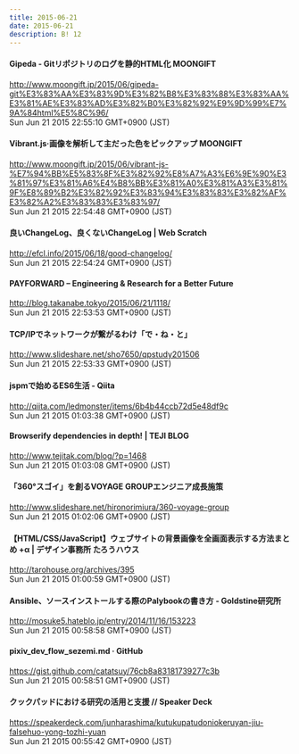 ```yaml
---
title: 2015-06-21
date: 2015-06-21
description: B! 12
---
```


#### Gipeda - Gitリポジトリのログを静的HTML化 MOONGIFT
http://www.moongift.jp/2015/06/gipeda-git%E3%83%AA%E3%83%9D%E3%82%B8%E3%83%88%E3%83%AA%E3%81%AE%E3%83%AD%E3%82%B0%E3%82%92%E9%9D%99%E7%9A%84html%E5%8C%96/<br>
Sun Jun 21 2015 22:55:10 GMT+0900 (JST)<br>


#### Vibrant.js·画像を解析して主だった色をピックアップ MOONGIFT
http://www.moongift.jp/2015/06/vibrant-js-%E7%94%BB%E5%83%8F%E3%82%92%E8%A7%A3%E6%9E%90%E3%81%97%E3%81%A6%E4%B8%BB%E3%81%A0%E3%81%A3%E3%81%9F%E8%89%B2%E3%82%92%E3%83%94%E3%83%83%E3%82%AF%E3%82%A2%E3%83%83%E3%83%97/<br>
Sun Jun 21 2015 22:54:48 GMT+0900 (JST)<br>


####                 良いChangeLog、良くないChangeLog | Web Scratch            
http://efcl.info/2015/06/18/good-changelog/<br>
Sun Jun 21 2015 22:54:24 GMT+0900 (JST)<br>


#### PAYFORWARD – Engineering & Research for a Better Future
http://blog.takanabe.tokyo/2015/06/21/1118/<br>
Sun Jun 21 2015 22:53:53 GMT+0900 (JST)<br>


#### TCP/IPでネットワークが繋がるわけ「で・ね・と」
http://www.slideshare.net/sho7650/qpstudy201506<br>
Sun Jun 21 2015 22:53:33 GMT+0900 (JST)<br>


#### jspmで始めるES6生活 - Qiita
http://qiita.com/ledmonster/items/6b4b44ccb72d5e48df9c<br>
Sun Jun 21 2015 01:03:38 GMT+0900 (JST)<br>


#### Browserify dependencies in depth! | TEJI BLOG
http://www.tejitak.com/blog/?p=1468<br>
Sun Jun 21 2015 01:03:08 GMT+0900 (JST)<br>


#### 「360°スゴイ」を創るVOYAGE GROUPエンジニア成長施策
http://www.slideshare.net/hironorimiura/360-voyage-group<br>
Sun Jun 21 2015 01:02:06 GMT+0900 (JST)<br>


#### 【HTML/CSS/JavaScript】ウェブサイトの背景画像を全画面表示する方法まとめ +α | デザイン事務所 たろうハウス
http://tarohouse.org/archives/395<br>
Sun Jun 21 2015 01:00:59 GMT+0900 (JST)<br>


#### Ansible、ソースインストールする際のPalybookの書き方 - Goldstine研究所
http://mosuke5.hateblo.jp/entry/2014/11/16/153223<br>
Sun Jun 21 2015 00:58:58 GMT+0900 (JST)<br>


#### pixiv_dev_flow_sezemi.md · GitHub
https://gist.github.com/catatsuy/76cb8a83181739277c3b<br>
Sun Jun 21 2015 00:58:51 GMT+0900 (JST)<br>


#### クックパッドにおける研究の活用と支援 // Speaker Deck
https://speakerdeck.com/junharashima/kutukupatudoniokeruyan-jiu-falsehuo-yong-tozhi-yuan<br>
Sun Jun 21 2015 00:55:42 GMT+0900 (JST)<br>


